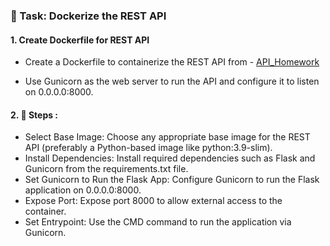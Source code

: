 ### 🐳 Task: Dockerize the REST API

#### 1. Create Dockerfile for REST API
	
- Create a Dockerfile to containerize the REST API from - [API_Homework](https://github.com/sashaloven/dan_it_homework/tree/main/Homework/Python/API_Homework)

- Use Gunicorn as the web server to run the API and configure it to listen on 0.0.0.0:8000.

#### 2. 🚀 Steps :
- Select Base Image: Choose any appropriate base image for the REST API (preferably a Python-based image like python:3.9-slim).
- Install Dependencies: Install required dependencies such as Flask and Gunicorn from the requirements.txt file.
- Set Gunicorn to Run the Flask App: Configure Gunicorn to run the Flask application on 0.0.0.0:8000.
- Expose Port: Expose port 8000 to allow external access to the container.
- Set Entrypoint: Use the CMD command to run the application via Gunicorn.

